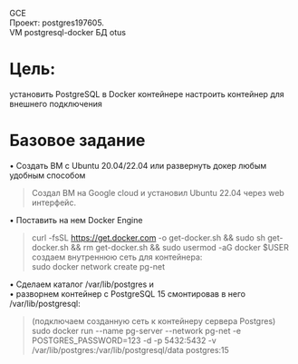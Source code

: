 GCE   
Проект: postgres197605.  
VM postgresql-docker 
БД otus

# Цель:
установить PostgreSQL в Docker контейнере
настроить контейнер для внешнего подключения

# Базовое задание 

• Создать ВМ с Ubuntu 20.04/22.04 или развернуть докер любым удобным способом
> Создал ВМ на Google cloud и установил Ubuntu 22.04 через web интерфейс.   

• Поставить на нем Docker Engine
> curl -fsSL https://get.docker.com -o get-docker.sh && sudo sh get-docker.sh && rm get-docker.sh && sudo usermod -aG docker $USER  
>  создаем внутреннюю  сеть для контейнера:    
> sudo docker network create pg-net  

• Сделаем каталог /var/lib/postgres и    
• разворнем контейнер с PostgreSQL 15 смонтировав в него /var/lib/postgresql:   
> (подключаем созданную сеть к контейнеру сервера Postgres)           
> sudo docker run --name pg-server --network pg-net -e POSTGRES_PASSWORD=123 -d -p 5432:5432 -v     
> /var/lib/postgres:/var/lib/postgresql/data postgres:15     
> 
> 
> 
